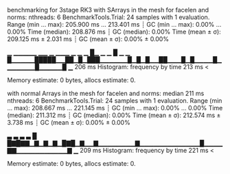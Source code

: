 benchmarking for 3stage RK3
with SArrays in the mesh for facelen and norms: 
nthreads: 6
BenchmarkTools.Trial: 24 samples with 1 evaluation.
 Range (min … max):  205.900 ms … 213.401 ms  ┊ GC (min … max): 0.00% … 0.00%
 Time  (median):     208.876 ms               ┊ GC (median):    0.00%
 Time  (mean ± σ):   209.125 ms ±   2.031 ms  ┊ GC (mean ± σ):  0.00% ± 0.00%

  ▁     ▁▁▁▁▁  ▁▁ ▁ ▁▁▁      ▁ ▁ ▁  █▁   ▁ ▁    █       ▁     ▁  
  █▁▁▁▁▁█████▁▁██▁█▁███▁▁▁▁▁▁█▁█▁█▁▁██▁▁▁█▁█▁▁▁▁█▁▁▁▁▁▁▁█▁▁▁▁▁█ ▁
  206 ms           Histogram: frequency by time          213 ms <

 Memory estimate: 0 bytes, allocs estimate: 0.

with normal Arrays in the mesh for facelen and norms: median 211 ms
nthreads: 6
BenchmarkTools.Trial: 24 samples with 1 evaluation.
 Range (min … max):  208.667 ms … 221.145 ms  ┊ GC (min … max): 0.00% … 0.00%
 Time  (median):     211.312 ms               ┊ GC (median):    0.00%
 Time  (mean ± σ):   212.574 ms ±   3.738 ms  ┊ GC (mean ± σ):  0.00% ± 0.00%

  ▃ ▃         ▃ ▃                           █                    
  █▇█▇▇▁▇▁▇▁▇▁█▇█▁▇▁▁▇▁▁▁▁▁▁▁▁▇▁▁▁▁▁▁▁▁▁▁▁▁▁█▁▁▁▁▇▇▁▁▁▁▁▁▁▁▁▁▁▇ ▁
  209 ms           Histogram: frequency by time          221 ms <

 Memory estimate: 0 bytes, allocs estimate: 0.